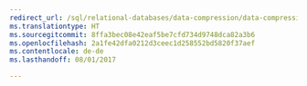 ```yaml
--- 
redirect_url: /sql/relational-databases/data-compression/data-compression
ms.translationtype: HT
ms.sourcegitcommit: 8ffa3bec08e42eaf5be7cfd734d9748dca82a3b6
ms.openlocfilehash: 2a1fe42dfa0212d3ceec1d258552bd5820f37aef
ms.contentlocale: de-de
ms.lasthandoff: 08/01/2017

--- 
```


